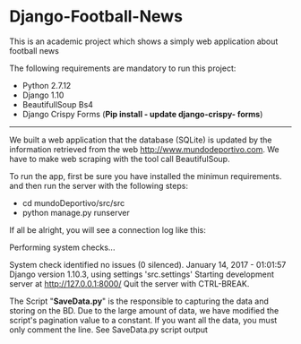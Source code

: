# Django-Football-News

This is an academic project which shows a simply web application about football news

The following requirements are mandatory to run this project:
- Python 2.7.12
- Django 1.10
- BeautifullSoup Bs4
- Django Crispy Forms (__Pip install - update django-crispy- forms__) 

-----------------------------------------------------------------
We built a web application that the database (SQLite) is updated by the information retrieved from the web http://www.mundodeportivo.com.
We have to make web scraping with the tool call BeautifulSoup. 

To run the app, first be sure you have installed the minimun requirements. and then run the server with the following steps: 
  - cd mundoDeportivo/src/src 
  - python manage.py runserver
  
If all be alright, you will see a connection log like this:

Performing system checks...

System check identified no issues (0 silenced).
January 14, 2017 - 01:01:57
Django version 1.10.3, using settings 'src.settings'
Starting development server at http://127.0.0.1:8000/
Quit the server with CTRL-BREAK.

The Script "__SaveData.py__" is the responsible to capturing the data and storing on the BD. Due to the large amount of data, we have modified the script's pagination value to a constant. If you want all the data, you must only comment the line. See SaveData.py script output
